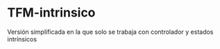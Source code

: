 # TFM-intrinsico
Versión simplificada en la que solo se trabaja con controlador y estados intrínsicos
